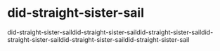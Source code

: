 # did-straight-sister-sail
did-straight-sister-saildid-straight-sister-saildid-straight-sister-saildid-straight-sister-saildid-straight-sister-saildid-straight-sister-sail
